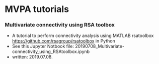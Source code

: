 # MVPA tutorials

### Multivariate connectivity using RSA toolbox
* A tutorial to perform connectivity analysis using MATLAB rsatoolbox https://github.com/rsagroup/rsatoolbox in Python
* See this Jupyter Notbook file: 20190708_Multivariate-connectivity_using_RSAtoolbox.ipynb
* written: 2019.07.08.

